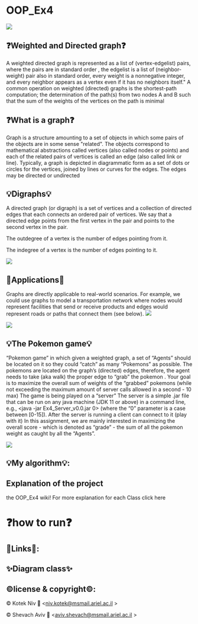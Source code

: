 # OOP_Ex4
![](https://camo.githubusercontent.com/b803cfcca0b874c6116fab9bbc05878b4ab7096770ea51b1a30a7bbc8e2de3f5/68747470733a2f2f7777772e617269656c2e61632e696c2f77702f736974652f77702d636f6e74656e742f75706c6f6164732f73697465732f332f323031382f30372f417269656c5f555f6c6f676f322e6a7067)

## ❓Weighted and Directed graph❓

A weighted directed graph is represented as a list of (vertex-edgelist) pairs, where the pairs are in standard order , the edgelist is a list of (neighbor-weight) pair also in standard order, every weight is a nonnegative integer, and every neighbor appears as a vertex even if it has no neighbors itself." A common operation on weighted (directed) graphs is the shortest-path computation; the determination of the path(s) from two nodes A and B such that the sum of the weights of the vertices on the path is minimal

## ❓What is a graph❓
Graph is a structure amounting to a set of objects in which some pairs of the objects are in some sense "related". The objects correspond to mathematical abstractions called vertices (also called nodes or points) and each of the related pairs of vertices is called an edge (also called link or line). Typically, a graph is depicted in diagrammatic form as a set of dots or circles for the vertices, joined by lines or curves for the edges. The edges may be directed or undirected

## 💡Digraphs💡
A directed graph (or digraph) is a set of vertices and a collection of directed edges that each connects an ordered pair of vertices. We say that a directed edge points from the first vertex in the pair and points to the second vertex in the pair.

The outdegree of a vertex is the number of edges pointing from it.

The indegree of a vertex is the number of edges pointing to it.

![](https://user-images.githubusercontent.com/6517308/71645678-802cd500-2ca1-11ea-96fb-11a71fd95191.jpg)

## 🔎Applications🔎
Graphs are directly applicable to real-world scenarios. For example, we could use graphs to model a transportation network where nodes would represent facilities that send or receive products and edges would represent roads or paths that connect them (see below).
![](https://camo.githubusercontent.com/ec0724a977b3aa31374644f12f6b70e99c8a7fd4ce99e7429a41c652d1ad82be/68747470733a2f2f7777772e66726565636f646563616d702e6f72672f6e6577732f636f6e74656e742f696d616765732f323032302f30362f696d6167652d3132312e706e67)


![](https://upload.wikimedia.org/wikipedia/commons/thumb/9/98/International_Pok%C3%A9mon_logo.svg/640px-International_Pok%C3%A9mon_logo.svg.png)

## 💡The Pokemon game💡
 “Pokemon game” in which given a weighted graph,  a set of “Agents” should be located on it so they could “catch” as many “Pokemons” as possible. The pokemons are located on the graph’s (directed) edges, therefore, the agent needs to take (aka walk)  the proper edge to “grab” the pokemon .
Your goal is to maximize the overall sum of weights of the “grabbed” pokemons (while not exceeding the maximum amount of server calls allowed in a second - 10 max)
The game is being played on a “server” 
The server is a simple .jar file that can be run on any java machine (JDK 11 or above) in a command line, e.g.,  <java -jar Ex4_Server_v0.0.jar 0>  (where the “0” parameter is a case between [0-15]).
After the server is running a client can connect to it (play with it) 
In this assignment, we are mainly interested in maximizing the overall score - which is denoted as “grade” - the sum of all the pokemon weight as caught by all the “Agents”.


![](https://images1.calcalist.co.il/PicServer3/2016/07/11/620912/1-lm.jpg)



## 💡My algorithm💡:


## Explanation of the project

the OOP_Ex4 wiki! For more explanation for each Class click here


# ❓how to run❓

## 🔗Links🔗:

## ✨Diagram class✨

## ©️license & copyright©️:

© Kotek Niv 📧 <niv.kotek@msmail.ariel.ac.il >

© Shevach Aviv 📧 <aviv.shevach@msmail.ariel.ac.il >
